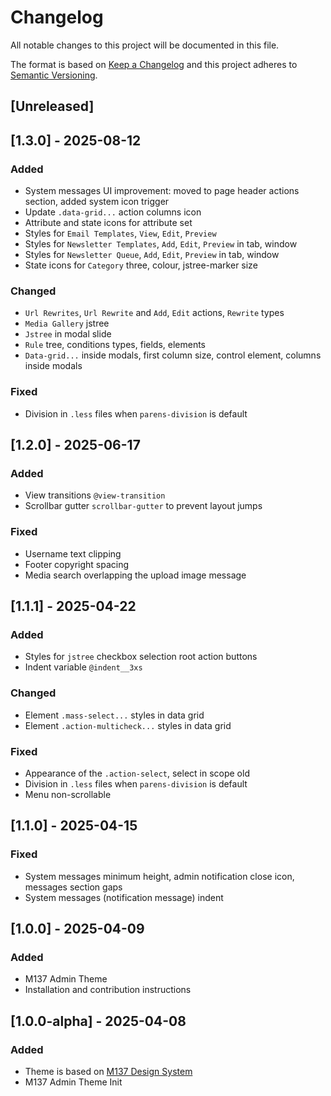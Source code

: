 # Changelog
All notable changes to this project will be documented in this file.

The format is based on [Keep a Changelog](http://keepachangelog.com/en/1.0.0/)
and this project adheres to [Semantic Versioning](http://semver.org/spec/v2.0.0.html).

## [Unreleased]

## [1.3.0] - 2025-08-12

### Added

- System messages UI improvement: moved to page header actions section, added system icon trigger
- Update `.data-grid...` action columns icon
- Attribute and state icons for attribute set
- Styles for `Email Templates`, `View`, `Edit`, `Preview`
- Styles for `Newsletter Templates`, `Add`, `Edit`, `Preview` in tab, window
- Styles for `Newsletter Queue`, `Add`, `Edit`, `Preview` in tab, window
- State icons for `Category` three, colour, jstree-marker size

### Changed

- `Url Rewrites`, `Url Rewrite` and `Add`, `Edit` actions, `Rewrite` types
- `Media Gallery` jstree
- `Jstree` in modal slide
- `Rule` tree, conditions types, fields, elements
- `Data-grid...` inside modals, first column size, control element, columns inside modals

### Fixed

- Division in `.less` files when `parens-division` is default

## [1.2.0] - 2025-06-17

### Added

- View transitions `@view-transition`
- Scrollbar gutter `scrollbar-gutter` to prevent layout jumps

### Fixed

- Username text clipping
- Footer copyright spacing
- Media search overlapping the upload image message

## [1.1.1] - 2025-04-22

### Added

- Styles for `jstree` checkbox selection root action buttons
- Indent variable `@indent__3xs`

### Changed

- Element `.mass-select...` styles in data grid
- Element `.action-multicheck...` styles in data grid

### Fixed

- Appearance of the `.action-select`, select in scope old
- Division in `.less` files when `parens-division` is default
- Menu non-scrollable

## [1.1.0] - 2025-04-15

### Fixed

- System messages minimum height, admin notification close icon, messages section gaps
- System messages (notification message) indent

## [1.0.0] - 2025-04-09

### Added

- M137 Admin Theme
- Installation and contribution instructions

## [1.0.0-alpha] - 2025-04-08

### Added

- Theme is based on [M137 Design System](https://www.figma.com/community/file/1486802857979032188)
- M137 Admin Theme Init